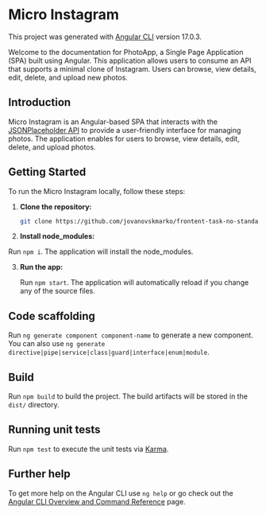 # Micro Instagram

This project was generated with [Angular CLI](https://github.com/angular/angular-cli) version 17.0.3.

Welcome to the documentation for PhotoApp, a Single Page Application (SPA) built using Angular. This application allows users to consume an API that supports a minimal clone of Instagram. Users can browse, view details, edit, delete, and upload new photos.

## Introduction

Micro Instagram is an Angular-based SPA that interacts with the [JSONPlaceholder API](http://jsonplaceholder.typicode.com/) to provide a user-friendly interface for managing photos. The application enables for users to browse, view details, edit, delete, and upload photos.

## Getting Started

To run the Micro Instagram locally, follow these steps:

1. **Clone the repository:**

   ```bash
   git clone https://github.com/jovanovskmarko/frontent-task-no-standalone.git
   ```

2. **Install node_modules:**

Run `npm i`. The application will install the node_modules.

3. **Run the app:**

   Run `npm start`. The application will automatically reload if you change any of the source files.

## Code scaffolding

Run `ng generate component component-name` to generate a new component. You can also use `ng generate directive|pipe|service|class|guard|interface|enum|module`.

## Build

Run `npm build` to build the project. The build artifacts will be stored in the `dist/` directory.

## Running unit tests

Run `npm test` to execute the unit tests via [Karma](https://karma-runner.github.io).

## Further help

To get more help on the Angular CLI use `ng help` or go check out the [Angular CLI Overview and Command Reference](https://angular.io/cli) page.
